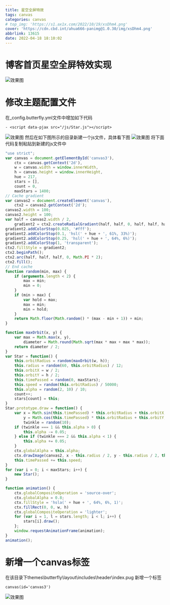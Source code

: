 ```yaml
---
title: 星空全屏特效
tags: canvas
categories: canvas
# top_img: 'https://s1.ax1x.com/2022/10/19/xsDhm4.png'
cover: 'https://cdn.cbd.int/ahua666-panimg@1.0.30/img/xsDhm4.png'
abbrlink: 13615
date: 2022-04-18 18:10:02
---
```


# 博客首页星空全屏特效实现

![效果图](https://s1.ax1x.com/2022/10/19/xsDhm4.png)

# 修改主题配置文件
在_config.butterfly.yml文件中增加如下代码
```
- <script data-pjax src="/js/Star.js"></script>
```
![效果图](https://pans.ahuaaa.cn/img/20220501162007.png)
然后在如下图所示的目录新建一个js文件，具体看下图
![效果图](https://pans.ahuaaa.cn/img/20220501162000.png)
将下面代码复制粘贴到新建的js文件中

```JavaScript
"use strict";
var canvas = document.getElementById('canvas3'),
	ctx = canvas.getContext('2d'),
	w = canvas.width = window.innerWidth,
	h = canvas.height = window.innerHeight,
	hue = 217,
	stars = [],
	count = 0,
	maxStars = 1400;
// Cache gradient
var canvas2 = document.createElement('canvas'),
	ctx2 = canvas2.getContext('2d');
canvas2.width = 100;
canvas2.height = 100;
var half = canvas2.width / 2,
	gradient2 = ctx2.createRadialGradient(half, half, 0, half, half, half);
gradient2.addColorStop(0.025, '#fff');
gradient2.addColorStop(0.1, 'hsl(' + hue + ', 61%, 33%)');
gradient2.addColorStop(0.25, 'hsl(' + hue + ', 64%, 6%)');
gradient2.addColorStop(1, 'transparent');
ctx2.fillStyle = gradient2;
ctx2.beginPath();
ctx2.arc(half, half, half, 0, Math.PI * 2);
ctx2.fill();
// End cache
function random(min, max) {
	if (arguments.length < 2) {
		max = min;
		min = 0;
	}
	if (min > max) {
		var hold = max;
		max = min;
		min = hold;
	}
	return Math.floor(Math.random() * (max - min + 1)) + min;
}

function maxOrbit(x, y) {
	var max = Math.max(x, y),
		diameter = Math.round(Math.sqrt(max * max + max * max));
	return diameter / 2;
}
var Star = function() {
	this.orbitRadius = random(maxOrbit(w, h));
	this.radius = random(60, this.orbitRadius) / 12;
	this.orbitX = w / 2;
	this.orbitY = h / 2;
	this.timePassed = random(0, maxStars);
	this.speed = random(this.orbitRadius) / 50000;
	this.alpha = random(2, 10) / 10;
	count++;
	stars[count] = this;
}
Star.prototype.draw = function() {
	var x = Math.sin(this.timePassed) * this.orbitRadius + this.orbitX,
		y = Math.cos(this.timePassed) * this.orbitRadius + this.orbitY,
		twinkle = random(10);
	if (twinkle === 1 && this.alpha > 0) {
		this.alpha -= 0.05;
	} else if (twinkle === 2 && this.alpha < 1) {
		this.alpha += 0.05;
	}
	ctx.globalAlpha = this.alpha;
	ctx.drawImage(canvas2, x - this.radius / 2, y - this.radius / 2, this.radius, this.radius);
	this.timePassed += this.speed;
}
for (var i = 0; i < maxStars; i++) {
	new Star();
}

function animation() {
	ctx.globalCompositeOperation = 'source-over';
	ctx.globalAlpha = 0.8;
	ctx.fillStyle = 'hsla(' + hue + ', 64%, 6%, 1)';
	ctx.fillRect(0, 0, w, h)
	ctx.globalCompositeOperation = 'lighter';
	for (var i = 1, l = stars.length; i < l; i++) {
		stars[i].draw();
	};
	window.requestAnimationFrame(animation);
}
animation();
```
# 新增一个canvas标签
在该目录下themes\butterfly\layout\includes\header\index.pug 新增一个标签
```pug
canvas(id='canvas3')
```
![效果图](https://pans.ahuaaa.cn/img/20220501161934.png)
